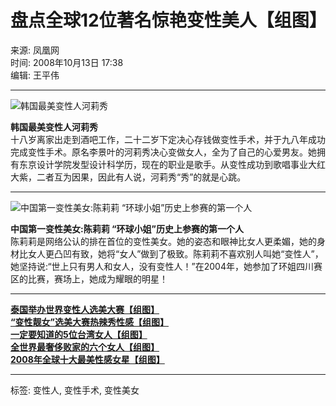 # 盘点全球12位著名惊艳变性美人【组图】

来源: 凤凰网  
时间: 2008年10月13日 17:38  
编辑: 王平伟  

---

![韩国最美变性人河莉秀](http://img.ifeng.com/hres/200810/13/17/730e8c3f1c195fa253315d06176933cc.jpg)

**韩国最美变性人河莉秀**  
十八岁离家出走到酒吧工作，二十二岁下定决心存钱做变性手术，并于九八年成功完成变性手术。原名李景叶的河莉秀决心变做女人，全为了自己的心爱男友。她拥有东京设计学院发型设计科学历，现在的职业是歌手。从变性成功到歌唱事业大红大紫，二者互为因果，因此有人说，河莉秀“秀”的就是心跳。

---

![中国第一变性美女:陈莉莉 “环球小姐”历史上参赛的第一个人](http://img.ifeng.com/hres/200810/13/17/23b1ce3f44dd3f384399040a57f16f58.jpg)

**中国第一变性美女:陈莉莉 “环球小姐”历史上参赛的第一个人**  
陈莉莉是网络公认的排在首位的变性美女。她的姿态和眼神比女人更柔媚，她的身材比女人更凸凹有致，她将“女人”做到了极致。陈莉莉不喜欢别人叫她“变性人”，她坚持说:“世上只有男人和女人，没有变性人！”在2004年，她参加了环姐四川赛区的比赛，赛场上，她成为耀眼的明星！

---

[**泰国举办世界变性人选美大赛【组图】**](http://news.ifeng.com/photo/other/200711/1112_1399_293755.shtml)  
[**“变性靓女”选美大赛热辣秀性感【组图】**](http://news.ifeng.com/photo/other/200810/1008_1399_821591.shtml)  
[**一定要知道的5位台湾女人【组图】**](http://news.ifeng.com/photo/other/200810/1013_1399_828254.shtml)  
[**全世界最奢侈败家的六个女人【组图】**](http://news.ifeng.com/photo/other/200810/1010_1399_825517.shtml)  
[**2008年全球十大最美性感女星【组图】**](http://news.ifeng.com/photo/other/200809/0923_1399_799706.shtml)

---

标签: 变性人, 变性手术, 变性美女